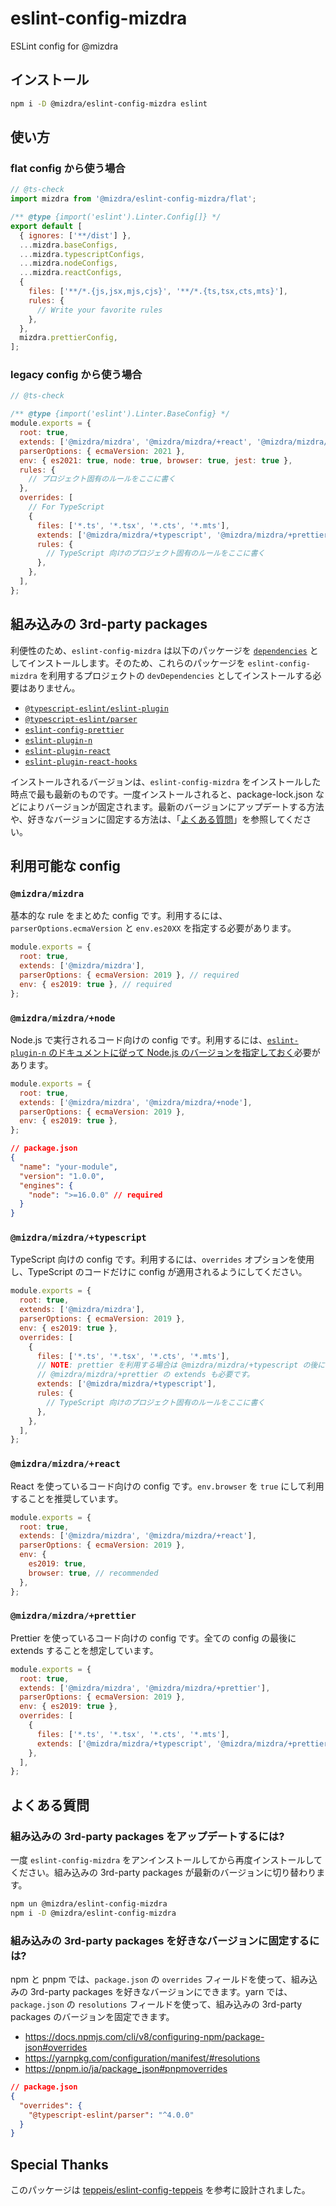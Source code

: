 # eslint-config-mizdra

ESLint config for @mizdra

## インストール

```bash
npm i -D @mizdra/eslint-config-mizdra eslint
```

## 使い方

### flat config から使う場合

```javascript
// @ts-check
import mizdra from '@mizdra/eslint-config-mizdra/flat';

/** @type {import('eslint').Linter.Config[]} */
export default [
  { ignores: ['**/dist'] },
  ...mizdra.baseConfigs,
  ...mizdra.typescriptConfigs,
  ...mizdra.nodeConfigs,
  ...mizdra.reactConfigs,
  {
    files: ['**/*.{js,jsx,mjs,cjs}', '**/*.{ts,tsx,cts,mts}'],
    rules: {
      // Write your favorite rules
    },
  },
  mizdra.prettierConfig,
];
```

### legacy config から使う場合

```javascript
// @ts-check

/** @type {import('eslint').Linter.BaseConfig} */
module.exports = {
  root: true,
  extends: ['@mizdra/mizdra', '@mizdra/mizdra/+react', '@mizdra/mizdra/+prettier'],
  parserOptions: { ecmaVersion: 2021 },
  env: { es2021: true, node: true, browser: true, jest: true },
  rules: {
    // プロジェクト固有のルールをここに書く
  },
  overrides: [
    // For TypeScript
    {
      files: ['*.ts', '*.tsx', '*.cts', '*.mts'],
      extends: ['@mizdra/mizdra/+typescript', '@mizdra/mizdra/+prettier'],
      rules: {
        // TypeScript 向けのプロジェクト固有のルールをここに書く
      },
    },
  ],
};
```

## 組み込みの 3rd-party packages

利便性のため、`eslint-config-mizdra` は以下のパッケージを [`dependencies`](https://docs.npmjs.com/cli/v8/configuring-npm/package-json#dependencies) としてインストールします。そのため、これらのパッケージを `eslint-config-mizdra` を利用するプロジェクトの `devDependencies` としてインストールする必要はありません。

- [`@typescript-eslint/eslint-plugin`](https://www.npmjs.com/package/@typescript-eslint/eslint-plugin)
- [`@typescript-eslint/parser`](https://www.npmjs.com/package/@typescript-eslint/parser)
- [`eslint-config-prettier`](https://www.npmjs.com/package/eslint-config-prettier)
- [`eslint-plugin-n`](https://www.npmjs.com/package/eslint-plugin-n)
- [`eslint-plugin-react`](https://www.npmjs.com/package/eslint-plugin-react)
- [`eslint-plugin-react-hooks`](https://www.npmjs.com/package/eslint-plugin-react-hooks)

インストールされるバージョンは、`eslint-config-mizdra` をインストールした時点で最も最新のものです。一度インストールされると、package-lock.json などによりバージョンが固定されます。最新のバージョンにアップデートする方法や、好きなバージョンに固定する方法は、「[よくある質問](#よくある質問)」を参照してください。

## 利用可能な config

### `@mizdra/mizdra`

基本的な rule をまとめた config です。利用するには、`parserOptions.ecmaVersion` と `env.es20XX` を指定する必要があります。

```js
module.exports = {
  root: true,
  extends: ['@mizdra/mizdra'],
  parserOptions: { ecmaVersion: 2019 }, // required
  env: { es2019: true }, // required
};
```

### `@mizdra/mizdra/+node`

Node.js で実行されるコード向けの config です。利用するには、[`eslint-plugin-n` のドキュメントに従って Node.js のバージョンを指定しておく](https://github.com/eslint-community/eslint-plugin-n#configured-nodejs-version-range)必要があります。

```js
module.exports = {
  root: true,
  extends: ['@mizdra/mizdra', '@mizdra/mizdra/+node'],
  parserOptions: { ecmaVersion: 2019 },
  env: { es2019: true },
};
```

```json
// package.json
{
  "name": "your-module",
  "version": "1.0.0",
  "engines": {
    "node": ">=16.0.0" // required
  }
}
```

### `@mizdra/mizdra/+typescript`

TypeScript 向けの config です。利用するには、`overrides` オプションを使用し、TypeScript のコードだけに config が適用されるようにしてください。

```js
module.exports = {
  root: true,
  extends: ['@mizdra/mizdra'],
  parserOptions: { ecmaVersion: 2019 },
  env: { es2019: true },
  overrides: [
    {
      files: ['*.ts', '*.tsx', '*.cts', '*.mts'],
      // NOTE: prettier を利用する場合は @mizdra/mizdra/+typescript の後に
      // @mizdra/mizdra/+prettier の extends も必要です。
      extends: ['@mizdra/mizdra/+typescript'],
      rules: {
        // TypeScript 向けのプロジェクト固有のルールをここに書く
      },
    },
  ],
};
```

### `@mizdra/mizdra/+react`

React を使っているコード向けの config です。`env.browser` を `true` にして利用することを推奨しています。

```js
module.exports = {
  root: true,
  extends: ['@mizdra/mizdra', '@mizdra/mizdra/+react'],
  parserOptions: { ecmaVersion: 2019 },
  env: {
    es2019: true,
    browser: true, // recommended
  },
};
```

### `@mizdra/mizdra/+prettier`

Prettier を使っているコード向けの config です。全ての config の最後に extends することを想定しています。

```js
module.exports = {
  root: true,
  extends: ['@mizdra/mizdra', '@mizdra/mizdra/+prettier'],
  parserOptions: { ecmaVersion: 2019 },
  env: { es2019: true },
  overrides: [
    {
      files: ['*.ts', '*.tsx', '*.cts', '*.mts'],
      extends: ['@mizdra/mizdra/+typescript', '@mizdra/mizdra/+prettier'],
    },
  ],
};
```

## よくある質問

### 組み込みの 3rd-party packages をアップデートするには?

一度 `eslint-config-mizdra` をアンインストールしてから再度インストールしてください。組み込みの 3rd-party packages が最新のバージョンに切り替わります。

```bash
npm un @mizdra/eslint-config-mizdra
npm i -D @mizdra/eslint-config-mizdra
```

### 組み込みの 3rd-party packages を好きなバージョンに固定するには?

npm と pnpm では、`package.json` の `overrides` フィールドを使って、組み込みの 3rd-party packages を好きなバージョンにできます。yarn では、`package.json` の `resolutions` フィールドを使って、組み込みの 3rd-party packages のバージョンを固定できます。

- https://docs.npmjs.com/cli/v8/configuring-npm/package-json#overrides
- https://yarnpkg.com/configuration/manifest/#resolutions
- https://pnpm.io/ja/package_json#pnpmoverrides

```json
// package.json
{
  "overrides": {
    "@typescript-eslint/parser": "^4.0.0"
  }
}
```

## Special Thanks

このパッケージは [teppeis/eslint-config-teppeis](https://github.com/teppeis/eslint-config-teppeis) を参考に設計されました。
